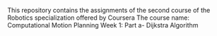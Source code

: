 This repository contains the assignments of the second course of the Robotics specialization offered by Coursera
The course name: Computational Motion Planning
Week 1: Part a- Dijkstra Algorithm

